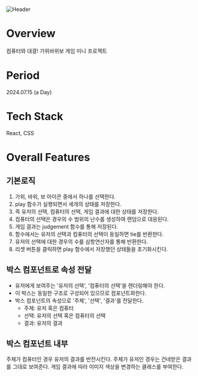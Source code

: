 ![Header](https://capsule-render.vercel.app/api?type=rect&height=200&color=1e235a&text=Rock%20Paper%20Scissor&textBg=false&reversal=true&fontColor=fff&fontAlign=50&fontSize=60&desc=seongyurim&descAlignY=85&descSize=20&descAlign=50)


# Overview
컴퓨터와 대결! 가위바위보 게임 미니 프로젝트


# Period
2024.07.15 (a Day)


# Tech Stack
React, CSS


# Overall Features
## 기본로직
1. 가위, 바위, 보 아이콘 중에서 하나를 선택한다.
2. play 함수가 실행되면서 세개의 상태를 저장한다.
3. 즉 유저의 선택, 컴퓨터의 선택, 게임 결과에 대한 상태를 저장한다.
4. 컴퓨터의 선택은 경우의 수 범위의 난수를 생성하여 랜덤으로 대응된다.
5. 게임 결과는 judgement 함수를 통해 저장된다.
6. 함수에서는 유저의 선택과 컴퓨터의 선택이 동일하면 tie를 반환한다.
7. 유저의 선택에 대한 경우의 수를 삼항연산자를 통해 반환한다.
8. 리셋 버튼을 클릭하면 play 함수에서 저장했던 상태들을 초기화시킨다.


## 박스 컴포넌트로 속성 전달
+ 유저에게 보여주는 '유저의 선택', '컴퓨터의 선택'을 렌더링해야 한다.
+ 이 박스는 동일한 구조로 구성되어 있으므로 컴포넌트화한다.
+ 박스 컴포넌트의 속성으로 '주체', '선택', '결과'를 전달한다.
	+ 주체: 유저 혹은 컴퓨터
 	+ 선택: 유저의 선택 혹은 컴퓨터의 선택
	+ 결과: 유저의 결과


## 박스 컴포넌트 내부
주체가 컴퓨터인 경우 유저의 결과를 반전시킨다.
주체가 유저인 경우는 건네받은 결과를 그대로 보여준다.
게임 결과에 따라 이미지 색상을 변경하는 클래스를 부여한다.
